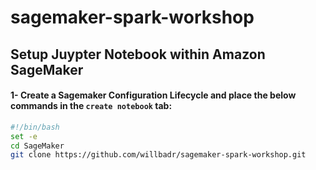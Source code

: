 # sagemaker-spark-workshop


## Setup Juypter Notebook within Amazon SageMaker

#### 1- Create a Sagemaker Configuration Lifecycle and place the below commands in the `create notebook` tab:

```bash
#!/bin/bash
set -e
cd SageMaker
git clone https://github.com/willbadr/sagemaker-spark-workshop.git
```

